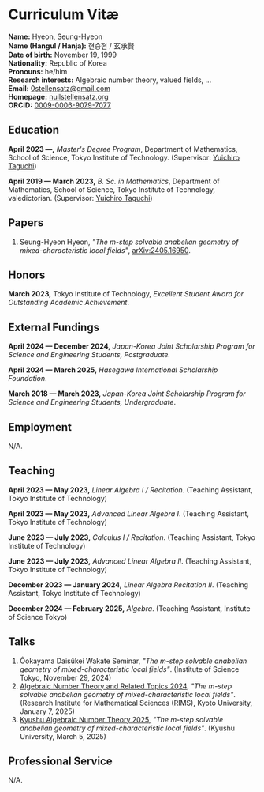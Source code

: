 # Curriculum Vitæ
**Name:** Hyeon, Seung-Hyeon  
**Name (Hangul / Hanja):** 현승현 / 玄承賢  
**Date of birth:** November 19, 1999  
**Nationality:** Republic of Korea  
**Pronouns:** he/him  
**Research interests:** Algebraic number theory, valued fields, ...  
**Email:** [0stellensatz@gmail.com](mailto:0stellensatz@gmail.com)  
**Homepage:** [nullstellensatz.org](https://nullstellensatz.org)  
**ORCID:** [0009-0006-9079-7077](https://orcid.org/0009-0006-9079-7077)

## Education

**April 2023 —,** _Master's Degree Program_, Department of Mathematics, School of Science, Tokyo Institute of Technology. (Supervisor: [Yuichiro Taguchi](https://www.genealogy.math.ndsu.nodak.edu/id.php?id=174878))

**April 2019 — March 2023,** _B. Sc. in Mathematics_, Department of Mathematics, School of Science, Tokyo Institute of Technology, valedictorian. (Supervisor: [Yuichiro Taguchi](https://www.genealogy.math.ndsu.nodak.edu/id.php?id=174878))

## Papers

1. Seung-Hyeon Hyeon, _"The m-step solvable anabelian geometry of mixed-characteristic local fields"_, [arXiv:2405.16950](https://arxiv.org/abs/2405.16950).

## Honors

**March 2023,** Tokyo Institute of Technology, _Excellent Student Award for Outstanding Academic Achievement_.

## External Fundings

**April 2024 — December 2024,** _Japan-Korea Joint Scholarship Program for Science and Engineering Students, Postgraduate._

**April 2024 — March 2025,** _Hasegawa International Scholarship Foundation_.

**March 2018 — March 2023,** _Japan-Korea Joint Scholarship Program for Science and Engineering Students, Undergraduate_.

## Employment

N/A.

## Teaching

**April 2023 — May 2023,** _Linear Algebra I / Recitation_. (Teaching Assistant, Tokyo Institute of Technology)

**April 2023 — May 2023,** _Advanced Linear Algebra I_. (Teaching Assistant, Tokyo Institute of Technology)

**June 2023 — July 2023,** _Calculus I / Recitation_. (Teaching Assistant, Tokyo Institute of Technology)

**June 2023 — July 2023,** _Advanced Linear Algebra II_. (Teaching Assistant, Tokyo Institute of Technology)

**December 2023 — January 2024,** _Linear Algebra Recitation II_. (Teaching Assistant, Tokyo Institute of Technology)

**December 2024 — February 2025,** _Algebra_. (Teaching Assistant, Institute of Science Tokyo)

## Talks

1. Ôokayama Daisûkei Wakate Seminar, _"The m-step solvable anabelian geometry of mixed-characteristic local fields"_. (Institute of Science Tokyo, November 29, 2024)
2. [Algebraic Number Theory and Related Topics 2024](https://sites.google.com/view/rims-ant-2024/english?authuser=0), _"The m-step solvable anabelian geometry of mixed-characteristic local fields"_. (Research Institute for Mathematical Sciences (RIMS), Kyoto University, January 7, 2025)
3. [Kyushu Algebraic Number Theory 2025](https://sites.google.com/view/kyushuant2025), _"The m-step solvable anabelian geometry of mixed-characteristic local fields"_. (Kyushu University, March 5, 2025)

## Professional Service

N/A.